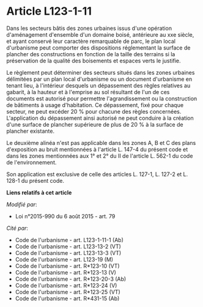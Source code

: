 # Article L123-1-11

Dans les secteurs bâtis des zones urbaines issus d'une opération d'aménagement d'ensemble d'un domaine boisé, antérieure au
xxe siècle, et ayant conservé leur caractère remarquable de parc, le plan local d'urbanisme peut comporter des dispositions
réglementant la surface de plancher des constructions en fonction de la taille des terrains si la préservation de la qualité
des boisements et espaces verts le justifie. 

Le règlement peut déterminer des secteurs situés dans les zones urbaines délimitées par un plan local d'urbanisme ou un
document d'urbanisme en tenant lieu, à l'intérieur desquels un dépassement des règles relatives au gabarit, à la hauteur et à
l'emprise au sol résultant de l'un de ces documents est autorisé pour permettre l'agrandissement ou la construction de
bâtiments à usage d'habitation. Ce dépassement, fixé pour chaque secteur, ne peut excéder 20 % pour chacune des règles
concernées. L'application du dépassement ainsi autorisé ne peut conduire à la création d'une surface de plancher supérieure
de plus de 20 % à la surface de plancher existante. 

Le deuxième alinéa n'est pas applicable dans les zones A, B et C des plans d'exposition au bruit mentionnées à l'article L.
147-4 du présent code et dans les zones mentionnées aux 1° et 2° du II de l'article L. 562-1 du code de l'environnement. 

Son application est exclusive de celle des articles    L. 127-1, L. 127-2  et L. 128-1 du présent code.

**Liens relatifs à cet article**

_Modifié par_:

  - Loi n°2015-990 du 6 août 2015 - art. 79

_Cité par_:

  - Code de l'urbanisme - art. L123-1-11-1 (Ab)
  - Code de l'urbanisme - art. L123-13-2 (VT)
  - Code de l'urbanisme - art. L123-13-3 (VT)
  - Code de l'urbanisme - art. L123-19 (M)
  - Code de l'urbanisme - art. R*123-10 (VT)
  - Code de l'urbanisme - art. R*123-13 (V)
  - Code de l'urbanisme - art. R*123-20-3 (Ab)
  - Code de l'urbanisme - art. R*123-24 (V)
  - Code de l'urbanisme - art. R*123-25 (VT)
  - Code de l'urbanisme - art. R*431-15 (Ab)
